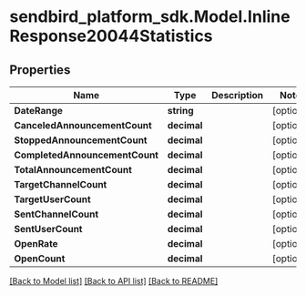 
# sendbird_platform_sdk.Model.InlineResponse20044Statistics

## Properties

Name | Type | Description | Notes
------------ | ------------- | ------------- | -------------
**DateRange** | **string** |  | [optional] 
**CanceledAnnouncementCount** | **decimal** |  | [optional] 
**StoppedAnnouncementCount** | **decimal** |  | [optional] 
**CompletedAnnouncementCount** | **decimal** |  | [optional] 
**TotalAnnouncementCount** | **decimal** |  | [optional] 
**TargetChannelCount** | **decimal** |  | [optional] 
**TargetUserCount** | **decimal** |  | [optional] 
**SentChannelCount** | **decimal** |  | [optional] 
**SentUserCount** | **decimal** |  | [optional] 
**OpenRate** | **decimal** |  | [optional] 
**OpenCount** | **decimal** |  | [optional] 

[[Back to Model list]](../README.md#documentation-for-models)
[[Back to API list]](../README.md#documentation-for-api-endpoints)
[[Back to README]](../README.md)

